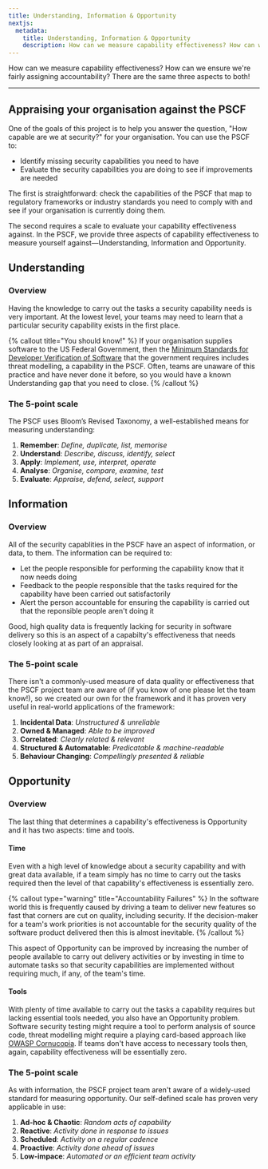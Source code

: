 ```yaml
---
title: Understanding, Information & Opportunity
nextjs:
  metadata:
    title: Understanding, Information & Opportunity
    description: How can we measure capability effectiveness? How can we ensure we're fairly assigning accountability? There are three aspects to both!
---
```


How can we measure capability effectiveness? How can we ensure we're fairly assigning accountability? There are the same three aspects to both!


---


## Appraising your organisation against the PSCF


One of the goals of this project is to help you answer the question, "How capable are we at security?" for your organisation. You can use the PSCF to:

* Identify missing security capabilities you need to have 
* Evaluate the security capabilities you are doing to see if improvements are needed
  
The first is straightforward: check the capabilities of the PSCF that map to regulatory frameworks or industry standards you need to comply with and see if your organisation is currently doing them.

The second requires a scale to evaluate your capability effectiveness against. In the PSCF, we provide three aspects of capability effectiveness to measure yourself against—Understanding, Information and Opportunity.

## Understanding

### Overview

Having the knowledge to carry out the tasks a security capability needs is very important. At the lowest level, your teams may need to learn that a particular security capability exists in the first place.

{% callout title="You should know!" %}
If your organisation supplies software to the US Federal Government, then the [Minimum Standards for Developer Verification of Software](https://www.nist.gov/publications/guidelines-minimum-standards-developer-verification-software) that the government requires includes threat modelling, a capability in the PSCF. Often, teams are unaware of this practice and have never done it before, so you would have a known Understanding gap that you need to close.
{% /callout %}

### The 5-point scale

The PSCF uses Bloom’s Revised Taxonomy, a well-established means for measuring understanding:

1. **Remember**: _Define, duplicate, list, memorise_
2. **Understand**: _Describe, discuss, identify, select_
3. **Apply**: _Implement, use, interpret, operate_
4. **Analyse**: _Organise, compare, examine, test_
5. **Evaluate**: _Appraise, defend, select, support_

## Information

### Overview

All of the security capablities in the PSCF have an aspect of information, or data, to them. The information can be required to:

* Let the people responsible for performing the capability know that it now needs doing
* Feedback to the people responsible that the tasks required for the capability have been carried out satisfactorily
* Alert the person accountable for ensuring the capability is carried out that the reponsible people aren't doing it

Good, high quality data is frequently lacking for security in software delivery so this is an aspect of a capabilty's effectiveness that needs closely looking at as part of an appraisal.

### The 5-point scale

There isn't a commonly-used measure of data quality or effectiveness that the PSCF project team are aware of (if you know of one please let the team know!), so we created our own for the framework and it has proven very useful in real-world applications of the framework:

1. **Incidental Data**: _Unstructured & unreliable_
2. **Owned & Managed**: _Able to be improved_
3. **Correlated**: _Clearly related & relevant_
4. **Structured & Automatable**: _Predicatable & machine-readable_
5. **Behaviour Changing**: _Compellingly presented & reliable_

## Opportunity

### Overview

The last thing that determines a capability's effectiveness is Opportunity and it has two aspects: time and tools.

#### Time

Even with a high level of knowledge about a security capability and with great data available, if a team simply has no time to carry out the tasks required then the level of that capability's effectiveness is essentially zero.

{% callout type="warning" title="Accountability Failures" %}
In the software world this is frequently caused by driving a team to deliver new features so fast that corners are cut on quality, including security. If the decision-maker for a team's work priorities is not accountable for the security quality of the software product delivered then this is almost inevitable.
{% /callout %}

This aspect of Opportunity can be improved by increasing the number of people available to carry out delivery activities or by investing in time to automate tasks so that security capabilities are implemented without requiring much, if any, of the team's time.

#### Tools

With plenty of time available to carry out the tasks a capability requires but lacking essential tools needed, you also have an Opportunity problem. Software security testing might require a tool to perform analysis of source code, threat modelling might require a playing card-based approach like [OWASP Cornucopia](https://owasp.org/www-project-cornucopia/). If teams don't have access to necessary tools then, again, capability effectiveness will be essentially zero.


### The 5-point scale

As with information, the PSCF project team aren't aware of a widely-used standard for measuring opportunity. Our self-defined scale has proven very applicable in use:

1. **Ad-hoc & Chaotic**: _Random acts of capability_
2. **Reactive**: _Activity done in response to issues_
3. **Scheduled**: _Activity on a regular cadence_
4. **Proactive**: _Activity done ahead of issues_
5. **Low-impace**: _Automated or an efficient team activity_

